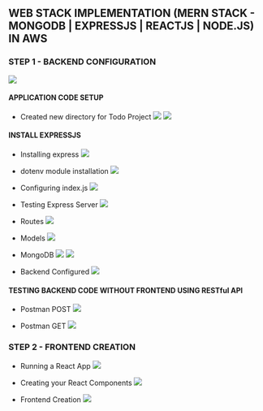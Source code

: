 ## WEB STACK IMPLEMENTATION (MERN STACK - MONGODB | EXPRESSJS | REACTJS | NODE.JS) IN AWS

### STEP 1 - BACKEND CONFIGURATION ![]()

![](backend_configuration1.jpg)

#### APPLICATION CODE SETUP

- Created new directory for Todo Project 
![](application_code_setup.jpg)
![](application_code_setup1.jpg)

#### INSTALL EXPRESSJS

- Installing express
![](express-installed.jpg)

- dotenv module installation
![](dotenv-installed.jpg)

- Configuring index.js
![](index.js-configured.jpg)

- Testing Express Server
![](testing-express-server.jpg)

- Routes
![](routes-and-api.js-configured.jpg)

- Models
![](models-directory-and-todo.js-configured.jpg)

- MongoDB
![](mongodb-database-and-collection-created.jpg)
![](mongodb-cluster-connect.jpg)

- Backend Configured
![](backend-configured-successfully.jpg)
#### TESTING BACKEND CODE WITHOUT FRONTEND USING RESTful API

- Postman POST
![](postman-post-status-ok.jpg)

- Postman GET
![](postman-get-status.jpg)

### STEP 2 - FRONTEND CREATION

- Running a React App
![](react-installed.jpg)

- Creating your React Components
![](creating-react-components.jpg)

- Frontend Creation
![](frontend-configured.jpg)